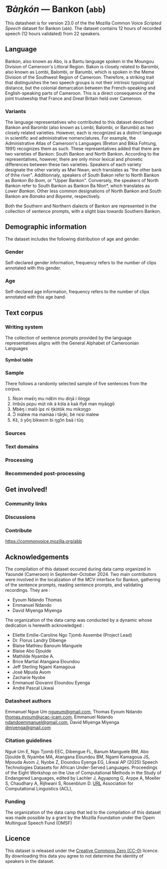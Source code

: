 # *Ɓàŋkón* &mdash; Bankon (`abb`)

This datasheet is for version 23.0 of the the Mozilla Common Voice *Scripted Speech* dataset 
for Bankon (`abb`). The dataset contains 12 hours of recorded
speech (12 hours validated) from 22 speakers.

## Language

<!-- {{LANGUAGE_DESCRIPTION}} -->
<!-- Provide a brief (1-2 paragraph) description of your language -->
Bankon, also known as Abo, is a Bantu language spoken in the Moungou Division of Cameroon's Littoral Region. Bakon is closely related to Barombi, also known as Lombi, Balombi, or Barumbi, which is spoken in the Meme Division of the Southwest Region of Cameroon. Therefore, a striking trait that distinguishes the two speech groups is not their intrinsic typological distance, but the colonial demarcation between the French-speaking and English-speaking parts of Cameroon. This is a direct consequence of the joint trusteeship that France and Great Britain held over Cameroon.

### Variants 

<!-- {{VARIANT_DESCRIPTION}} -->
<!-- @ OPTIONAL @ -->
<!-- Describe the variants (MCV variants) of your language -->

The language representatives who contributed to this dataset described Bankon and Barombi (also known as Lombi, Balombi, or Barumbi) as two closely related varieties. However, each is recognized as a distinct language in scientific and administrative nomenclatures. For example, the Administrative Atlas of Cameroon's Languages (Breton and Bikia Fohtung, 1991) recognizes them as such. These representatives added that there are two varieties of Bankon: South Bankon and North Bankon. According to the representatives, however, there are only minor lexical and phonetic differences between these two varieties. Speakers of each variety designate the other variety as Mwi Nwan, wich translates as "the other bank of thhe river". Additionnaly, speakers of South Bakon refer to North Bankon as *Bankon Ba Ibom*, or "Upper Bankon". Conversely, the speakers of North Bankon refer to South Bankon as Bankon Ba Nlon*, which translates as *Lower Bankon*. Other less common designations of North Bankon and South Bankon are *Banaka* and *Bayeme*, respectively.

Both the Southern and Northern dialects of Bankon are represented in the collection of sentence prompts, with a slight bias towards Southern Bankon.

## Demographic information
<!-- You can get a lot of the information in this section from https://analyzer.cv-toolbox.web.tr/browse -->
The dataset includes the following distribution of age and gender.

### Gender

Self-declared gender information, frequency refers to the number of clips annotated with this gender.

<!-- {{GENDER_TABLE}} -->
<!-- @ AUTOMATICALLY GENERATED @ -->
<!-- 
| Gender | Frequency |
|--------|-----------|
| male, masculine | ? |
| undeclared | ? |
| female, feminine | ? |
-->
### Age

Self-declared age information, frequency refers to the number of clips annotated with this age band.

<!-- {{AGE_TABLE}} -->
<!-- @ AUTOMATICALLY GENERATED @ -->
<!-- 
| Age band | Frequency |
|----------|-----------|
| teens | ? |
| twenties | ? |
| thirties | ? |
| fourties | ? |
| fifties | ? |
   ...if other age ranges are present in your data, add rows...
-->

## Text corpus

<!-- {{TEXT_CORPUS_DESCRIPTION}} -->
<!-- @ OPTIONAL @ -->
<!-- An overview of the text corpus, with information such as average length (in characters and words) of validated sentences. -->

### Writing system

<!-- {{WRITING_SYSTEM_DESCRIPTION}} -->
<!-- @ OPTIONAL @ -->
<!-- A description of the writing system (or writing systems) used in the text corpus -->
The collection of sentence prompts provided by the language representatives aligns with the General Alphabet of Cameroonian Languages

#### Symbol table

<!-- {{ALPHABET_TABLE}} -->
<!-- @ OPTIONAL @ -->
<!-- If the writing system is alphabetic, you can include the valid alphabet here -->

### Sample

There follows a randomly selected sample of five sentences from the corpus.

1. Ǹsɔn mwɛ̄ŋ mu ndɛ̂m mu diŋā i ilòŋgɛ
2. Imbūs pɛpu mùt nik à kɔ̀la à kaā ifyē man myāŋgō
3. Mbèŋ i malɔ̀ ipɛ nì ŋ̀kòtòk mu mikɔŋgɔ
4. Ɔ̂ màlew ma mamàa i tāŋki, ɓè nɛsi malew 
5. Kɛ̌, ɔ̀ yȏŋ bìkwɛm bi ŋgɔ̑n ɓaā i tȗŋ 

<!-- {{SENTENCES_SAMPLE}} -->

### Sources

<!-- {{SOURCES_LIST}} -->
<!-- @ OPTIONAL @ -->
<!-- A list of sentence sources, can be curated to the top-N -->

### Text domains

<!-- {{TEXT_DOMAIN_DESCRIPTION}} -->
<!-- @ OPTIONAL @ -->
<!-- What text domains are represented in the corpus? -->

### Processing

<!-- {{PROCESSING_DESCRIPTION}} -->
<!-- @ OPTIONAL @ -->
<!-- How has the text data been processed -->

### Recommended post-processing

<!-- {{RECOMMENDED_POSTPROCESSING_DESCRIPTION}} -->
<!-- @ OPTIONAL @ -->
<!-- What should people do before they use the data, for example Unicode normalisation -->

## Get involved!

### Community links

<!-- {{COMMUNITY_LINKS_LIST}} -->
<!-- @ OPTIONAL @ -->
<!-- Links to community chats / fora -->

### Discussions

<!-- {{DISCUSSION_LINKS_LIST}} -->
<!-- @ OPTIONAL @ -->
<!-- Any links to discussions, for example on Discourse or other fora or blogs can be included here -->

### Contribute

<!-- {{CONTRIBUTE_LINKS_LIST}} -->
<!-- Here you can include links for how to contribute to the dataset -->
https://commonvoice.mozilla.org/abb 

## Acknowledgements

The compilation of this dataset occured during data camp organized in Yaoundé (Cameroon) in September-October 2024. Two main contributors were involved in the localization of the MCV interface for Bankon, gathering of the sentence prompts, reading sentence prompts, and validating recordings. They are :
- Eyoum Ndando Thomas
- Emmanuel Ndando
- David Miyenga Miyenga

The organization of the data camp was conducted by a dynamic whose dedication is herewith acknowledged :
- Eliette Emilie-Caroline Ngo Tjomb Assembe (Project Lead)
- Dr. Florus Landry Dibenge
- Blaise Mathieu Banoum Manguele
- Blaise Abo Djoulde
- Mathilde Nyambe A.
- Brice Martial Atangana Eloundou
- Jeff Sterling Ngami Kamagoua
- José Mpuda Avom
- Zacharie Nyobe
- Emmanuel Giovanni Eloundou Eyenga
- André Pascal Likwai

### Datasheet authors

<!-- {{DATASHEET_AUTHORS_LIST}} -->
<!-- A list in the format of: Your Name <email@email.com> -->

Emmanuel Ngue Um <ngueum@gmail.com>, Thomas Eyoum Ndando <thomas.eyoum@ucac-icam.com>, Emmanuel Ndando <ndandoemmanuel@gmail.com>, David Miyenga Miyenga <dmiyenga@gmail.com> 

### Citation guidelines

<!-- {{CITATION_DESCRIPTION}} -->
<!-- @ OPTIONAL @ -->
<!-- If you published a paper and would like people to cite it, you can include the BiBTeX here -->
Ngué Um E, Ngo Tjomb EEC, Dibengue FL, Banum Manguele BM, Abo Djoulde B, Nyambe MA, Atangana Eloundou BM, Ngami Kamagoua JS, Mpouda Avom J, Nyobe Z, Eloundou Eyenga EG, Likwai AP (2025) Speech Technologies Datasets for African Under-Served Languages. Proceedings of the Eight Workshop on the Use of Computational Methods in the Study of Endangered Languages, edited by Lachler J, Agyapong G, Arppe A, Moeller S, Chaudhary A, Rijhwani S, Rosenblum D. [URL](https://aclanthology.org/2025.computel-main.pdf) 
Association for Computational Linguistics (ACL), 

### Funding

<!-- {{FUNDING_DESCRIPTION}} -->
<!-- @ OPTIONAL @ -->
<!-- If you received any funding, you can include the acknowledgement here -->
The organization of the data camp that led to the compilation of this dataset was made possible by a grant by the Mozilla Foundation under the Opem Multingual Speech Fund (OMSF)

## Licence

This dataset is released under the [Creative Commons Zero (CC-0)](https://creativecommons.org/public-domain/cc0/) licence. By downloading this data
you agree to not determine the identity of speakers in the dataset.


